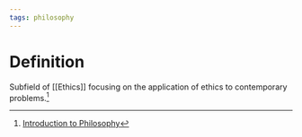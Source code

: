 ```yaml
---
tags: philosophy
---
```


# Definition

Subfield of [[Ethics]] focusing on the application of ethics to contemporary problems.[^1]

[^1]: [Introduction to Philosophy](zotero://open-pdf/library/items/M84L5RRJ?page=280)
